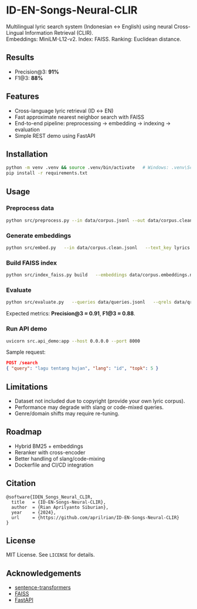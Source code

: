 # ID-EN-Songs-Neural-CLIR

Multilingual lyric search system (Indonesian ↔ English) using neural Cross-Lingual Information Retrieval (CLIR).  
Embeddings: MiniLM-L12-v2. Index: FAISS. Ranking: Euclidean distance.

## Results
- Precision@3: **91%**
- F1@3: **88%**

## Features
- Cross-language lyric retrieval (ID ↔ EN)
- Fast approximate nearest neighbor search with FAISS
- End-to-end pipeline: preprocessing → embedding → indexing → evaluation
- Simple REST demo using FastAPI

## Installation
```bash
python -m venv .venv && source .venv/bin/activate   # Windows: .venv\Scripts\activate
pip install -r requirements.txt
```

## Usage

### Preprocess data
```bash
python src/preprocess.py --in data/corpus.jsonl --out data/corpus.clean.jsonl
```

### Generate embeddings
```bash
python src/embed.py   --in data/corpus.clean.jsonl   --text_key lyrics   --model sentence-transformers/all-MiniLM-L12-v2   --out data/corpus.embeddings.npy
```

### Build FAISS index
```bash
python src/index_faiss.py build   --embeddings data/corpus.embeddings.npy   --index_out data/index.faiss   --meta_out data/meta.pkl   --index_type flat
```

### Evaluate
```bash
python src/evaluate.py   --queries data/queries.jsonl   --qrels data/qrels.jsonl   --index data/index.faiss   --meta data/meta.pkl   --model sentence-transformers/all-MiniLM-L12-v2   --topk 10
```

Expected metrics: **Precision@3 ≈ 0.91**, **F1@3 ≈ 0.88**.

### Run API demo
```bash
uvicorn src.api_demo:app --host 0.0.0.0 --port 8000
```
Sample request:
```json
POST /search
{ "query": "lagu tentang hujan", "lang": "id", "topk": 5 }
```

## Limitations
- Dataset not included due to copyright (provide your own lyric corpus).
- Performance may degrade with slang or code-mixed queries.
- Genre/domain shifts may require re-tuning.

## Roadmap
- Hybrid BM25 + embeddings
- Reranker with cross-encoder
- Better handling of slang/code-mixing
- Dockerfile and CI/CD integration

## Citation
```
@software{IDEN_Songs_Neural_CLIR,
  title   = {ID-EN-Songs-Neural-CLIR},
  author  = {Rian Aprilyanto Siburian},
  year    = {2024},
  url     = {https://github.com/aprilrian/ID-EN-Songs-Neural-CLIR}
}
```

## License
MIT License. See `LICENSE` for details.

## Acknowledgements
- [sentence-transformers](https://www.sbert.net/)  
- [FAISS](https://github.com/facebookresearch/faiss)  
- [FastAPI](https://fastapi.tiangolo.com/)

